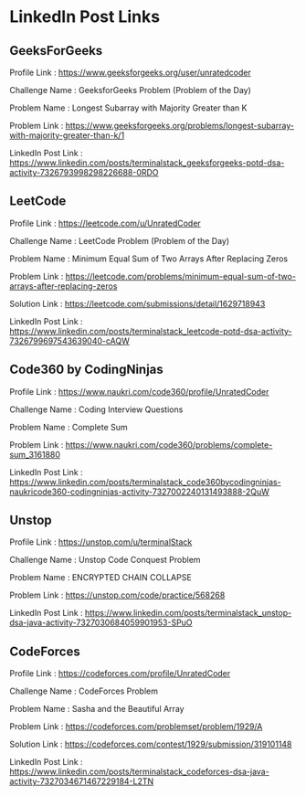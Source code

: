 # LinkedIn Post Links

## GeeksForGeeks

Profile Link : https://www.geeksforgeeks.org/user/unratedcoder

Challenge Name : GeeksforGeeks Problem (Problem of the Day)

Problem Name : Longest Subarray with Majority Greater than K

Problem Link : https://www.geeksforgeeks.org/problems/longest-subarray-with-majority-greater-than-k/1

LinkedIn Post Link : https://www.linkedin.com/posts/terminalstack_geeksforgeeks-potd-dsa-activity-7326793998298226688-0RDO

## LeetCode

Profile Link : https://leetcode.com/u/UnratedCoder

Challenge Name : LeetCode Problem (Problem of the Day)

Problem Name : Minimum Equal Sum of Two Arrays After Replacing Zeros

Problem Link : https://leetcode.com/problems/minimum-equal-sum-of-two-arrays-after-replacing-zeros

Solution Link : https://leetcode.com/submissions/detail/1629718943

LinkedIn Post Link : https://www.linkedin.com/posts/terminalstack_leetcode-potd-dsa-activity-7326799697543639040-cAQW

## Code360 by CodingNinjas

Profile Link : https://www.naukri.com/code360/profile/UnratedCoder

Challenge Name : Coding Interview Questions

Problem Name : Complete Sum

Problem Link : https://www.naukri.com/code360/problems/complete-sum_3161880

LinkedIn Post Link : https://www.linkedin.com/posts/terminalstack_code360bycodingninjas-naukricode360-codingninjas-activity-7327002240131493888-2QuW

## Unstop

Profile Link : https://unstop.com/u/terminalStack

Challenge Name : Unstop Code Conquest Problem

Problem Name : ENCRYPTED CHAIN COLLAPSE

Problem Link : https://unstop.com/code/practice/568268

LinkedIn Post Link : https://www.linkedin.com/posts/terminalstack_unstop-dsa-java-activity-7327030684059901953-SPuO

## CodeForces

Profile Link : https://codeforces.com/profile/UnratedCoder

Challenge Name : CodeForces Problem

Problem Name : Sasha and the Beautiful Array

Problem Link : https://codeforces.com/problemset/problem/1929/A

Solution Link : https://codeforces.com/contest/1929/submission/319101148

LinkedIn Post Link : https://www.linkedin.com/posts/terminalstack_codeforces-dsa-java-activity-7327034671467229184-L2TN
